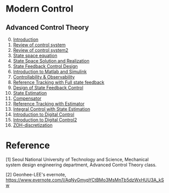 # Modern Control

## Advanced Control Theory

0. [Introduction](https://github.com/Geonhee-LEE/control/blob/master/Modern%20Control/Introduction.md)
1. [Review of control system](https://www.evernote.com/shard/s675/nl/180905195/261e741a-06aa-4c4a-abcd-52e3e37210d6/)
2. [Review of control system2](https://github.com/Geonhee-LEE/control/blob/master/Modern%20Control/Review%20of%20control%20system2.md)
3. [State space equation](https://github.com/Geonhee-LEE/control/blob/master/Modern%20Control/State%20space%20equation.md)
4. [State Space Solution and Realization](https://github.com/Geonhee-LEE/control/blob/master/Modern%20Control/State%20Space%20Solution%20and%20Realization.md)
5. [State Feedback Control Design](https://github.com/Geonhee-LEE/control/blob/master/Modern%20Control/State%20Feedback%20Control%20Design.md)
6. [Introduction to Matlab and Simulink](https://github.com/Geonhee-LEE/control/blob/master/Modern%20Control/Introduction%20to%20Matlab%20and%20Simulink.md)
7. [Controllability & Observability](https://github.com/Geonhee-LEE/control/blob/master/Modern%20Control/Controllability%20%26%20Observability.md)
8. [Reference Tracking with Full state feedback](https://github.com/Geonhee-LEE/control/blob/master/Modern%20Control/Reference%20Tracking%20with%20Full%20state%20feedback.md)
9. [Design of State Feedback Control](https://github.com/Geonhee-LEE/control/blob/master/Modern%20Control/Design%20of%20State%20Feedback%20Control.md)
10. [State Estimation](https://github.com/Geonhee-LEE/control/blob/master/Modern%20Control/State%20Estimation.md)
11. [Compensator](https://github.com/Geonhee-LEE/control/blob/master/Modern%20Control/Compensator.md)
12. [Reference Tracking with Estimator](https://github.com/Geonhee-LEE/control/blob/master/Modern%20Control/Reference%20Tracking%20with%20Estimator.md)
13. [Integral Control with State Estimation](https://github.com/Geonhee-LEE/control/blob/master/Modern%20Control/Integral%20Control%20with%20State%20Estimation.md)
14. [Introduction to Digital Control](https://github.com/Geonhee-LEE/control/blob/master/Modern%20Control/Introduction%20to%20Digital%20Control.md)
15. [Introduction to Digital Control2](https://github.com/Geonhee-LEE/control/blob/master/Modern%20Control/Review%20of%20control%20system2.md)
16. [ZOH-discretization](https://github.com/Geonhee-LEE/control/blob/master/Modern%20Control/ZOH-discretization.md)




# Reference
[1] Seoul National University of Technology and Science, Mechanical system design engineering department, Advanced Control Theory class.

[2] Geonhee-LEE's evernote, https://www.evernote.com/l/AqNyGmypYCtBMo3MsMnTb5dzWxHUU3A_kSw
